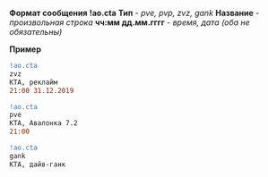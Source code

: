 __Формат сообщения__
**!ao.cta**
**Тип** - _pve, pvp, zvz, gank_
**Название** - _произвольная строка_
**чч:мм дд.мм.гггг** - _время, дата (оба не обязательны)_

**Пример**
```diff
!ao.cta
zvz
КТА, реклайм
21:00 31.12.2019
```
```diff
!ao.cta
pve
КТА, Авалонка 7.2
21:00
```
```diff
!ao.cta
gank
КТА, дайв-ганк
```
